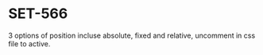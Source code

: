 # SET-566
3 options of position incluse absolute, fixed and relative, uncomment in css file to active.